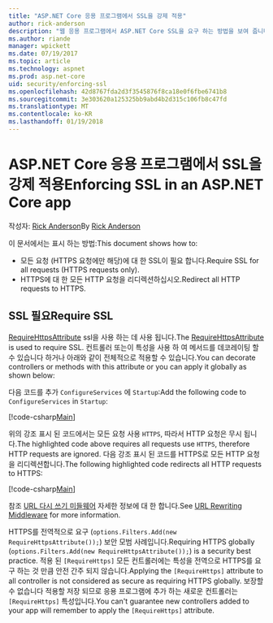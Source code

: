 ```yaml
---
title: "ASP.NET Core 응용 프로그램에서 SSL을 강제 적용"
author: rick-anderson
description: "웹 응용 프로그램에서 ASP.NET Core SSL을 요구 하는 방법을 보여 줍니다."
ms.author: riande
manager: wpickett
ms.date: 07/19/2017
ms.topic: article
ms.technology: aspnet
ms.prod: asp.net-core
uid: security/enforcing-ssl
ms.openlocfilehash: 42d8767fda2d3f3545876f8ca18e0f6fbe6741b8
ms.sourcegitcommit: 3e303620a125325bb9abd4b2d315c106fb8c47fd
ms.translationtype: MT
ms.contentlocale: ko-KR
ms.lasthandoff: 01/19/2018
---
```

# <a name="enforcing-ssl-in-an-aspnet-core-app"></a><span data-ttu-id="b86b4-103">ASP.NET Core 응용 프로그램에서 SSL을 강제 적용</span><span class="sxs-lookup"><span data-stu-id="b86b4-103">Enforcing SSL in an ASP.NET Core app</span></span>

<span data-ttu-id="b86b4-104">작성자: [Rick Anderson](https://twitter.com/RickAndMSFT)</span><span class="sxs-lookup"><span data-stu-id="b86b4-104">By [Rick Anderson](https://twitter.com/RickAndMSFT)</span></span>

<span data-ttu-id="b86b4-105">이 문서에서는 표시 하는 방법:</span><span class="sxs-lookup"><span data-stu-id="b86b4-105">This document shows how to:</span></span>

- <span data-ttu-id="b86b4-106">모든 요청 (HTTPS 요청에만 해당)에 대 한 SSL이 필요 합니다.</span><span class="sxs-lookup"><span data-stu-id="b86b4-106">Require SSL for all requests (HTTPS requests only).</span></span>
- <span data-ttu-id="b86b4-107">HTTPS에 대 한 모든 HTTP 요청을 리디렉션하십시오.</span><span class="sxs-lookup"><span data-stu-id="b86b4-107">Redirect all HTTP requests to HTTPS.</span></span>

## <a name="require-ssl"></a><span data-ttu-id="b86b4-108">SSL 필요</span><span class="sxs-lookup"><span data-stu-id="b86b4-108">Require SSL</span></span>

<span data-ttu-id="b86b4-109">[RequireHttpsAttribute](https://docs.microsoft.com/aspnet/core/api/microsoft.aspnetcore.mvc.requirehttpsattribute) ssl을 사용 하는 데 사용 됩니다.</span><span class="sxs-lookup"><span data-stu-id="b86b4-109">The [RequireHttpsAttribute](https://docs.microsoft.com/aspnet/core/api/microsoft.aspnetcore.mvc.requirehttpsattribute) is used to require SSL.</span></span> <span data-ttu-id="b86b4-110">컨트롤러 또는이 특성을 사용 하 여 메서드를 데코레이팅 할 수 있습니다 하거나 아래와 같이 전체적으로 적용할 수 있습니다.</span><span class="sxs-lookup"><span data-stu-id="b86b4-110">You can decorate controllers or methods with this attribute or you can apply it globally as shown below:</span></span>

<span data-ttu-id="b86b4-111">다음 코드를 추가 `ConfigureServices` 에 `Startup`:</span><span class="sxs-lookup"><span data-stu-id="b86b4-111">Add the following code to `ConfigureServices` in `Startup`:</span></span>

[!code-csharp[Main](authentication/accconfirm/sample/WebApp1/Startup.cs?name=snippet2&highlight=4-)]

<span data-ttu-id="b86b4-112">위의 강조 표시 된 코드에서는 모든 요청 사용 `HTTPS`, 따라서 HTTP 요청은 무시 됩니다.</span><span class="sxs-lookup"><span data-stu-id="b86b4-112">The highlighted code above requires all requests use `HTTPS`, therefore HTTP requests are ignored.</span></span> <span data-ttu-id="b86b4-113">다음 강조 표시 된 코드를 HTTPS로 모든 HTTP 요청을 리디렉션합니다.</span><span class="sxs-lookup"><span data-stu-id="b86b4-113">The following highlighted code redirects all HTTP requests to HTTPS:</span></span>

[!code-csharp[Main](authentication/accconfirm/sample/WebApp1/Startup.cs?name=snippet_AddRedirectToHttps&highlight=7-)]

<span data-ttu-id="b86b4-114">참조 [URL 다시 쓰기 미들웨어](xref:fundamentals/url-rewriting) 자세한 정보에 대 한 합니다.</span><span class="sxs-lookup"><span data-stu-id="b86b4-114">See [URL Rewriting Middleware](xref:fundamentals/url-rewriting) for more information.</span></span>

<span data-ttu-id="b86b4-115">HTTPS를 전역적으로 요구 (`options.Filters.Add(new RequireHttpsAttribute());`) 보안 모범 사례입니다.</span><span class="sxs-lookup"><span data-stu-id="b86b4-115">Requiring HTTPS globally (`options.Filters.Add(new RequireHttpsAttribute());`) is a security best practice.</span></span> <span data-ttu-id="b86b4-116">적용 된 `[RequireHttps]` 모든 컨트롤러에는 특성을 전역으로 HTTPS를 요구 하는 것 만큼 안전 간주 되지 않습니다.</span><span class="sxs-lookup"><span data-stu-id="b86b4-116">Applying the `[RequireHttps]` attribute to all controller is not considered as secure as requiring HTTPS globally.</span></span> <span data-ttu-id="b86b4-117">보장할 수 없습니다 적용할 저장 되므로 응용 프로그램에 추가 하는 새로운 컨트롤러는 `[RequireHttps]` 특성입니다.</span><span class="sxs-lookup"><span data-stu-id="b86b4-117">You can't guarantee new controllers added to your app will remember to apply the `[RequireHttps]` attribute.</span></span>
